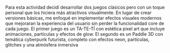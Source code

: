 Para esta actividad decidí desarrollar dos juegos clásicos pero con un toque personal que los hiciera más atractivos visualmente. En lugar de crear versiones básicas, me enfoqué en implementar efectos visuales modernos que mejoraran la experiencia del usuario sin perder la funcionalidad core de cada juego. El primer juego es un TA-TE-TÍ con estética pixel art que incluye animaciones, partículas y efectos de glow. El segundo es un Paddle 3D con temática cyberpunk futurista, completo con efectos neon, partículas, glitches y una atmósfera inmersiva

